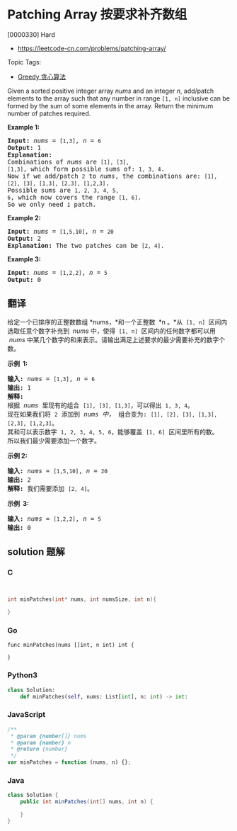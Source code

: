 # Patching Array 按要求补齐数组

[0000330] Hard

- https://leetcode-cn.com/problems/patching-array/

Topic Tags:

- [Greedy 贪心算法](https://leetcode-cn.com/tag/greedy/)

Given a sorted positive integer array _nums_ and an integer _n_, add/patch elements to the array such that any number in range `[1, n]` inclusive can be formed by the sum of some elements in the array. Return the minimum number of patches required.

**Example 1:**

<pre><strong>Input: </strong><i>nums</i> = <code>[1,3]</code>, <i>n</i> = <code>6</code>
<strong>Output: </strong>1 
<strong>Explanation:</strong>
Combinations of <i>nums</i> are <code>[1], [3], [1,3]</code>, which form possible sums of: <code>1, 3, 4</code>.
Now if we add/patch <code>2</code> to <i>nums</i>, the combinations are: <code>[1], [2], [3], [1,3], [2,3], [1,2,3]</code>.
Possible sums are <code>1, 2, 3, 4, 5, 6</code>, which now covers the range <code>[1, 6]</code>.
So we only need <code>1</code> patch.</pre>

**Example 2:**

<pre><strong>Input: </strong><i>nums</i> = <code>[1,5,10]</code>, <i>n</i> = <code>20</code>
<strong>Output:</strong> 2
<strong>Explanation: </strong>The two patches can be <code>[2, 4]</code>.
</pre>

**Example 3:**

<pre><strong>Input: </strong><i>nums</i> = <code>[1,2,2]</code>, <i>n</i> = <code>5</code>
<strong>Output:</strong> 0
</pre>

## 翻译

给定一个已排序的正整数数组 *nums，*和一个正整数  *n 。*从  `[1, n]`  区间内选取任意个数字补充到  *nums* 中，使得  `[1, n]`  区间内的任何数字都可以用  *nums* 中某几个数字的和来表示。请输出满足上述要求的最少需要补充的数字个数。

**示例  1:**

<pre><strong>输入: </strong><em>nums</em> = <code>[1,3]</code>, <em>n</em> = <code>6</code>
<strong>输出: </strong>1 
<strong>解释:</strong>
根据<em> nums&nbsp;</em>里现有的组合&nbsp;<code>[1], [3], [1,3]</code>，可以得出&nbsp;<code>1, 3, 4</code>。
现在如果我们将&nbsp;<code>2</code>&nbsp;添加到&nbsp;<em>nums 中，</em>&nbsp;组合变为: <code>[1], [2], [3], [1,3], [2,3], [1,2,3]</code>。
其和可以表示数字&nbsp;<code>1, 2, 3, 4, 5, 6</code>，能够覆盖&nbsp;<code>[1, 6]</code>&nbsp;区间里所有的数。
所以我们最少需要添加一个数字。</pre>

**示例 2:**

<pre><strong>输入: </strong><em>nums</em> = <code>[1,5,10]</code>, <em>n</em> = <code>20</code>
<strong>输出:</strong> 2
<strong>解释: </strong>我们需要添加&nbsp;<code>[2, 4]</code>。
</pre>

**示例  3:**

<pre><strong>输入: </strong><em>nums</em> = <code>[1,2,2]</code>, <em>n</em> = <code>5</code>
<strong>输出:</strong> 0
</pre>

## solution 题解

### C

```c


int minPatches(int* nums, int numsSize, int n){

}


```

### Go

```golang
func minPatches(nums []int, n int) int {

}
```

### Python3

```python
class Solution:
    def minPatches(self, nums: List[int], n: int) -> int:

```

### JavaScript

```javascript
/**
 * @param {number[]} nums
 * @param {number} n
 * @return {number}
 */
var minPatches = function (nums, n) {};
```

### Java

```java
class Solution {
    public int minPatches(int[] nums, int n) {

    }
}
```
